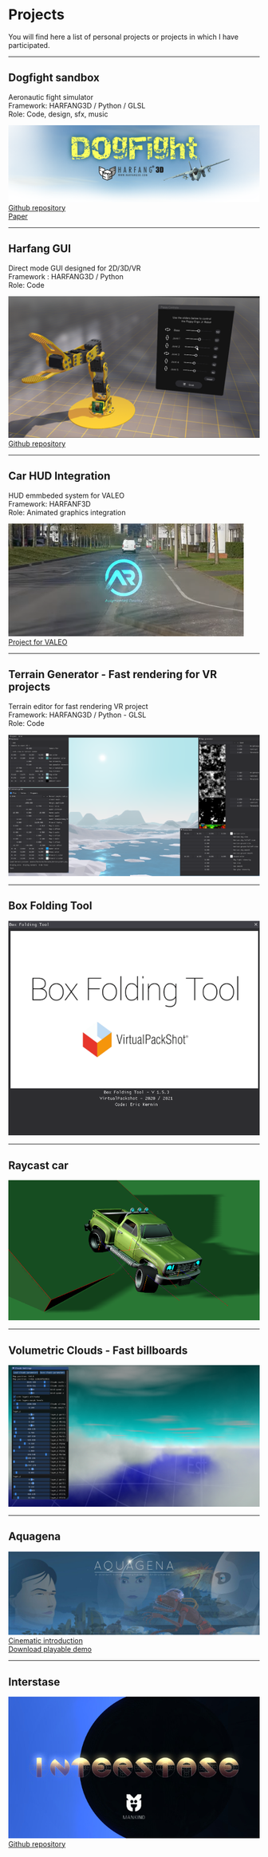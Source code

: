 # Projects

You will find here a list of personal projects or projects in which I have participated.
___
## Dogfight sandbox
Aeronautic fight simulator  
Framework: HARFANG3D / Python / GLSL  
Role: Code, design, sfx, music  

[![](img/dogfight.png)](https://www.youtube.com/watch?v=4Q2f0dKh8vE)  
[Github repository](https://github.com/harfang3d/dogfight-sandbox-hg2)  
[Paper](https://arxiv.org/abs/2210.07282)
___
## Harfang GUI
Direct mode GUI designed for 2D/3D/VR  
Framework : HARFANG3D / Python  
Role: Code  

[![](img/gui.png)](https://youtu.be/X61Xp3rIB74)  
[Github repository](https://github.com/harfang3d/harfang-gui)
___
## Car HUD Integration  
HUD emmbeded system for VALEO  
Framework: HARFANF3D  
Role: Animated graphics integration  

[![](img/CarHUD.png)](https://youtu.be/0tj9X0auug0)  
[Project for VALEO](https://youtu.be/0tj9X0auug0)
___
## Terrain Generator - Fast rendering for VR projects  
Terrain editor for fast rendering VR project  
Framework: HARFANG3D / Python - GLSL  
Role: Code  

[![](img/terrain_generator.png)](https://github.com/ErkMkd/RaycastCar)  
___
## Box Folding Tool
[![](img/BoxFoldingTool.png)](https://github.com/ErkMkd/BoxFoldingTool)  
___
## Raycast car
[![](img/raycast_car.png)](https://github.com/ErkMkd/RaycastCar)  
___
## Volumetric Clouds - Fast billboards  
[![](img/volumetric_clouds.png)](https://github.com/ErkMkd/VolumetricCloudsFast)  
___
## Aquagena
[![](img/aquagena.png)](http://erickernin.net/aquagena/blog/)  
[Cinematic introduction](https://youtu.be/ykqFXRICylk)  
[Download playable demo](https://erickernin.itch.io/aquagena)
___
## Interstase
[![](img/interstase.jpg)](https://youtu.be/HYCLZ5qQ58I)  
[Github repository](https://github.com/ErkMkd/Interstase)
